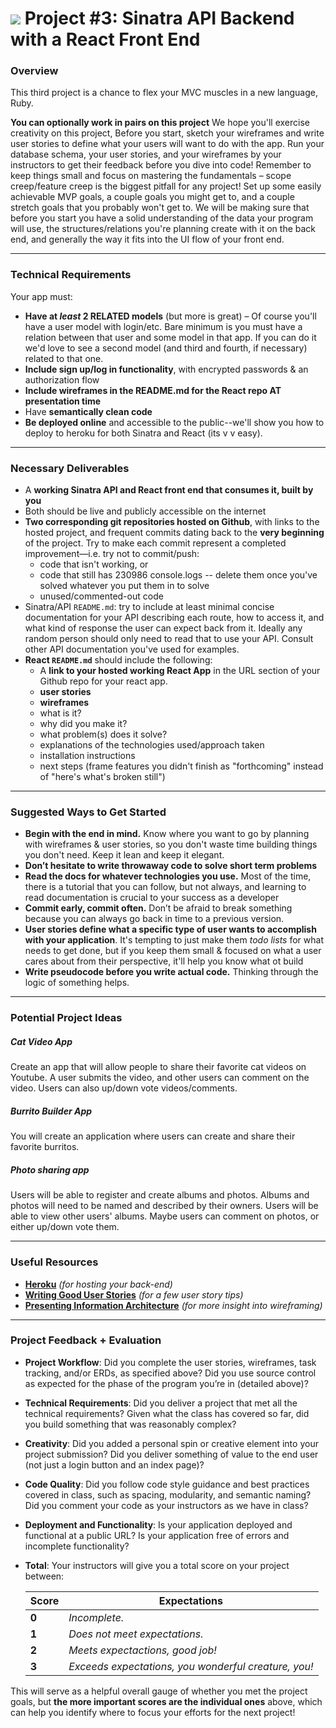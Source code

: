 # ![](https://ga-dash.s3.amazonaws.com/production/assets/logo-9f88ae6c9c3871690e33280fcf557f33.png) Project #3: Sinatra API Backend with a React Front End

### Overview

This third project is a chance to flex your MVC muscles in a new language, Ruby.

**You can optionally work in pairs on this project** We hope you'll exercise creativity on this project, 
Before you start, sketch your wireframes and write user stories to define what your users will want to do with the app. Run your database schema, your user stories, and your wireframes by your instructors to get their feedback before you dive into code! Remember to keep things small and focus on mastering the fundamentals – scope creep/feature creep is the biggest pitfall for any project! Set up some easily achievable MVP goals, a couple goals you might get to, and a couple stretch goals that you probably won't get to. We will be making sure that before you start you have a solid understanding of the data your program will use, the structures/relations you're planning create with it on the back end, and generally the way it fits into the UI flow of your front end.

---

### Technical Requirements

Your app must:

* **Have at _least_ 2 RELATED models** (but more is great) – Of course you'll have a user model with login/etc. Bare minimum is you must have a relation between that user and some model in that app. If you can do it we'd love to see a second model (and third and fourth, if necessary) related to that one.
* **Include sign up/log in functionality**, with encrypted passwords & an authorization flow
* **Include wireframes in the README.md for the React repo AT presentation time** 
* Have **semantically clean code**
* **Be deployed online** and accessible to the public--we'll show you how to deploy to heroku for both Sinatra and React (its v v easy).

---

### Necessary Deliverables

* A **working Sinatra API and React front end that consumes it, built by you**
* Both should be live and publicly accessible on the internet
* **Two corresponding git repositories hosted on Github**, with links to the hosted project, and frequent commits dating back to the **very beginning** of the project. Try to make each commit represent a completed improvement—i.e. try not to commit/push: 
  * code that isn't working, or
  * code that still has 230986 console.logs -- delete them once you've solved whatever you put them in to solve
  * unused/commented-out code 
* Sinatra/API `README.md`: try to include at least minimal concise documentation for your API describing each route, how to access it, and what kind of response the user can expect back from it. Ideally any random person should only need to read that to use your API. Consult other API documentation you've used for examples.
* **React ``README.md``** should include the following:
  * A **link to your hosted working React App** in the URL section of your Github repo for your react app.
  * **user stories**
  * **wireframes**
  * what is it?
  * why did you make it?
  * what problem(s) does it solve?
  * explanations of the technologies used/approach taken
  * installation instructions 
  * next steps (frame features you didn't finish as "forthcoming" instead of "here's what's broken still")


---

### Suggested Ways to Get Started

* **Begin with the end in mind.** Know where you want to go by planning with wireframes & user stories, so you don't waste time building things you don't need. Keep it lean and keep it elegant.
* **Don’t hesitate to write throwaway code to solve short term problems**
* **Read the docs for whatever technologies you use.** Most of the time, there is a tutorial that you can follow, but not always, and learning to read documentation is crucial to your success as a developer
* **Commit early, commit often.** Don’t be afraid to break something because you can always go back in time to a previous version.
* **User stories define what a specific type of user wants to accomplish with your application**. It's tempting to just make them _todo lists_ for what needs to get done, but if you keep them small & focused on what a user cares about from their perspective, it'll help you know what ot build
* **Write pseudocode before you write actual code.** Thinking through the logic of something helps.

---

### Potential Project Ideas

##### Cat Video App
Create an app that will allow people to share their favorite cat videos on Youtube. A user submits the video, and other users can comment on the video. Users can also up/down vote videos/comments.

##### Burrito Builder App
You will create an application where users can create and share their favorite burritos.

##### Photo sharing app
Users will be able to register and create albums and photos. Albums and photos will need to be named and described by their owners. Users will be able to view other users' albums. Maybe users can comment on photos, or either up/down vote them.

---

### Useful Resources

* **[Heroku](http://www.heroku.com)** _(for hosting your back-end)_
* **[Writing Good User Stories](http://www.mariaemerson.com/user-stories/)** _(for a few user story tips)_
* **[Presenting Information Architecture](http://webstyleguide.com/wsg3/3-information-architecture/4-presenting-information.html)** _(for more insight into wireframing)_

---

### Project Feedback + Evaluation

* __Project Workflow__: Did you complete the user stories, wireframes, task tracking, and/or ERDs, as specified above? Did you use source control as expected for the phase of the program you’re in (detailed above)?

* __Technical Requirements__: Did you deliver a project that met all the technical requirements? Given what the class has covered so far, did you build something that was reasonably complex?

* __Creativity__: Did you added a personal spin or creative element into your project submission? Did you deliver something of value to the end user (not just a login button and an index page)?

* __Code Quality__: Did you follow code style guidance and best practices covered in class, such as spacing, modularity, and semantic naming? Did you comment your code as your instructors as we have in class?

* __Deployment and Functionality__: Is your application deployed and functional at a public URL? Is your application free of errors and incomplete functionality?

* __Total__: Your instructors will give you a total score on your project between:

    Score | Expectations
    ----- | ------------
    **0** | _Incomplete._
    **1** | _Does not meet expectations._
    **2** | _Meets expectactions, good job!_
    **3** | _Exceeds expectations, you wonderful creature, you!_

 This will serve as a helpful overall gauge of whether you met the project goals, but __the more important scores are the individual ones__ above, which can help you identify where to focus your efforts for the next project!
